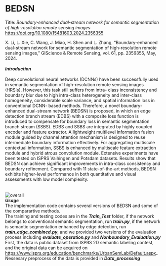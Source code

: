 # BEDSN
Title: *Boundary-enhanced dual-stream network for semantic segmentation of high-resolution remote sensing images* <br>https://doi.org/10.1080/15481603.2024.2356355

X. Li, L. Xie, C. Wang, J. Miao, H. Shen and L. Zhang, “Boundary-enhanced dual-stream network for semantic segmentation of high-resolution remote sensing images,” GIScience & Remote Sensing, vol. 61, pp. 2356355, May, 2024.
<br>
<br>
***Introduction***<br>
<br>
Deep convolutional neural networks (DCNNs) have been successfully used in semantic segmentation of high-resolution remote sensing images (HRSIs). However, this task still suffers from intra- class inconsistency and boundary blur due to high intra-class heterogeneity and inter-class homogeneity, considerable scale variance, and spatial information loss in conventional DCNN- based methods. Therefore, a novel boundary-enhanced dual-stream network (BEDSN) is proposed, in which an edge detection branch stream (EDBS) with a composite loss function is introduced to compensate for boundary loss in semantic segmentation branch stream (SSBS). EDBS and SSBS are integrated by highly coupled encoder and feature extractor. A lightweight multilevel information fusion module guided by channel attention mechanism is designed to reuse intermediate boundary information effectively. For aggregating multiscale contextual information, SSBS is enhanced by multiscale feature extraction module and hybrid atrous convolution module. Extensive experiments have been tested on ISPRS Vaihingen and Potsdam datasets. Results show that BEDSN can achieve significant improvements in intra-class consistency and boundary refinement. Compared with 11 state-of-the-art methods, BEDSN exhibits higher-level performance in both quantitative and visual assessments with low model complexity. <br>
<br>
<br>![overall](https://github.com/lixinghua5540/BEDSN/assets/75232301/a531ef9d-24f2-4878-9197-b1f464c46c62)
<br>
***Usage***<br>
The implementation code contains several versions of BEDSN and some of the comparartive methods. <br>
The training and testing codes are in the ***Train_Test*** folder, if the network belongs to conventional semantic segmentation, run ***train.py***, if the network is semantic segmentation enhanced by edge detection, run ***train_edge_combined.py***, and we provided two versions of the evaluation process including ***evaluate_operation.py*** and ***Nonboundary_Evaluation.py*** <br>
First, the data is public dataset from ISPRS 2D semantic labeling contest, and the original data can be acquired on https://www.isprs.org/education/benchmarks/UrbanSemLab/Default.aspx.. Nessesary preprocess of the data is provided in ***Data_processing***<br>
